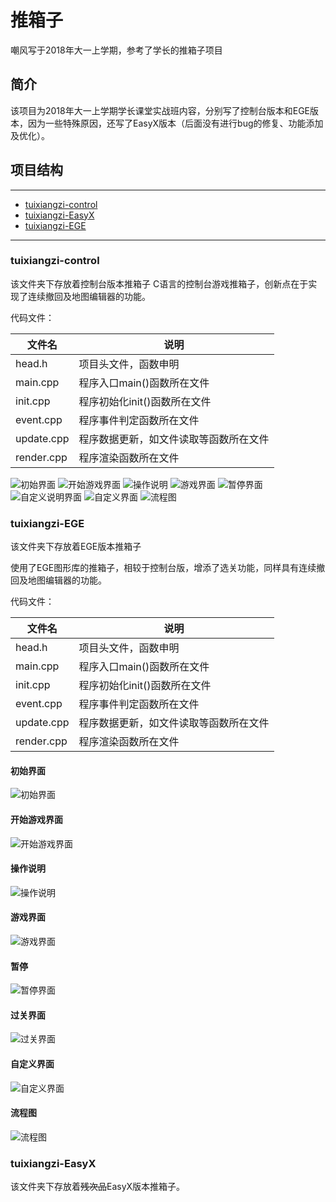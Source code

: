 # 推箱子
嘲风写于2018年大一上学期，参考了学长的推箱子项目

## 简介

该项目为2018年大一上学期学长课堂实战班内容，分别写了控制台版本和EGE版本，因为一些特殊原因，还写了EasyX版本（后面没有进行bug的修复、功能添加及优化）。

## 项目结构
***
* [tuixiangzi-control]()
* [tuixiangzi-EasyX]()
* [tuixiangzi-EGE]()
***
### tuixiangzi-control

该文件夹下存放着控制台版本推箱子
C语言的控制台游戏推箱子，创新点在于实现了连续撤回及地图编辑器的功能。

代码文件：

|文件名|说明|
|--|--|
|head.h|项目头文件，函数申明|
|main.cpp|程序入口main()函数所在文件|
|init.cpp|程序初始化init()函数所在文件|
|event.cpp|程序事件判定函数所在文件|
|update.cpp|程序数据更新，如文件读取等函数所在文件|
|render.cpp|程序渲染函数所在文件|


![初始界面](https://github.com/Sirichaofeng/tuixiangzi/blob/master/image/control/init.png)
![开始游戏界面](https://github.com/Sirichaofeng/tuixiangzi/blob/master/image/control/sence1.png)
![操作说明](https://github.com/Sirichaofeng/tuixiangzi/blob/master/image/control/caozuoshuoming.png)
![游戏界面](https://github.com/Sirichaofeng/tuixiangzi/blob/master/image/control/game.png)
![暂停界面](https://github.com/Sirichaofeng/tuixiangzi/blob/master/image/control/pause.png)
![自定义说明界面](https://github.com/Sirichaofeng/tuixiangzi/blob/master/image/control/custom.png)
![自定义界面](https://github.com/Sirichaofeng/tuixiangzi/blob/master/image/control/custommap.png)
![流程图](https://github.com/Sirichaofeng/tuixiangzi/blob/master/image/control/liuchengtu.png)

### tuixiangzi-EGE

该文件夹下存放着EGE版本推箱子

使用了EGE图形库的推箱子，相较于控制台版，增添了选关功能，同样具有连续撤回及地图编辑器的功能。

代码文件：

|文件名|说明|
|--|--|
|head.h|项目头文件，函数申明|
|main.cpp|程序入口main()函数所在文件|
|init.cpp|程序初始化init()函数所在文件|
|event.cpp|程序事件判定函数所在文件|
|update.cpp|程序数据更新，如文件读取等函数所在文件|
|render.cpp|程序渲染函数所在文件|

#### 初始界面

![初始界面](https://github.com/Sirichaofeng/tuixiangzi/blob/master/image/ege/init.png)

#### 开始游戏界面

![开始游戏界面](https://github.com/Sirichaofeng/tuixiangzi/blob/master/image/ege/sence1.png)

#### 操作说明

![操作说明](https://github.com/Sirichaofeng/tuixiangzi/blob/master/image/ege/caozuoshuoming.png)

#### 游戏界面

![游戏界面](https://github.com/Sirichaofeng/tuixiangzi/blob/master/image/ege/game.png)

#### 暂停

![暂停界面](https://github.com/Sirichaofeng/tuixiangzi/blob/master/image/ege/pause.png)

#### 过关界面

![过关界面](https://github.com/Sirichaofeng/tuixiangzi/blob/master/image/ege/pass.png)

#### 自定义界面

![自定义界面](https://github.com/Sirichaofeng/tuixiangzi/blob/master/image/ege/custom.png)

#### 流程图

![流程图](https://github.com/Sirichaofeng/tuixiangzi/blob/master/image/control/liuchengtu.png)

### tuixiangzi-EasyX

该文件夹下存放着~~残次品~~EasyX版本推箱子。
